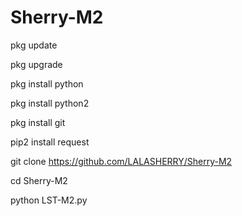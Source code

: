 # Sherry-M2


pkg update

pkg upgrade

pkg install python

pkg install python2

pkg install git

pip2 install request

git clone https://github.com/LALASHERRY/Sherry-M2


cd Sherry-M2

python LST-M2.py
